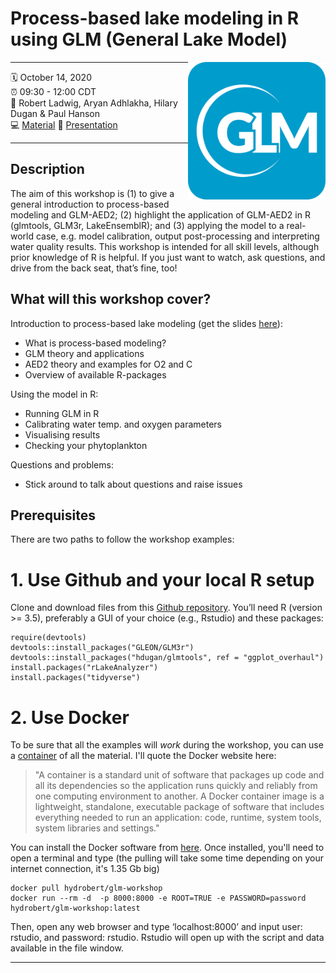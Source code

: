# Process-based lake modeling in R using GLM (General Lake Model)
<a href="url"><img src="GLM_hex.png" align="right" height="220" width="220" ></a>

-----

:spiral_calendar: October 14, 2020  
:alarm_clock:     09:30 - 12:00 CDT  
:busts_in_silhouette: Robert Ladwig, Aryan Adhlakha, Hilary Dugan & Paul Hanson    
:computer: [Material](https://github.com/robertladwig/GLM_workshop) 
:open_book: [Presentation](https://github.com/gsagleon/G21.5_GSA_workshop/blob/master/GLM/GLM_workshop.pdf)

-----

## Description

The aim of this workshop is (1) to give a general introduction to process-based modeling and GLM-AED2; (2) highlight the application of GLM-AED2 in R (glmtools, GLM3r, LakeEnsemblR); and (3) applying the model to a real-world case, e.g. model calibration, output post-processing and interpreting water quality results. This workshop is intended for all skill levels, although prior knowledge of R is helpful. If you just want to watch, ask questions, and drive from the back seat, that’s fine, too!

## What will this workshop cover?

Introduction to process-based lake modeling (get the slides [here](https://github.com/gsagleon/G21.5_GSA_workshop/blob/master/GLM/GLM_workshop.pdf)):
  - What is process-based modeling?
  - GLM theory and applications
  - AED2 theory and examples for O2 and C
  - Overview of available R-packages
  
Using the model in R:
  - Running GLM in R
  - Calibrating water temp. and oxygen parameters
  - Visualising results
  - Checking your phytoplankton

Questions and problems:
  - Stick around to talk about questions and raise issues 

## Prerequisites

There are two paths to follow the workshop examples:
  # 1. Use Github and your local R setup
  Clone and download files from this [Github repository](https://github.com/robertladwig/GLM_workshop). 
  You’ll need R (version >= 3.5), preferably a GUI of your choice (e.g., Rstudio) and these packages: 
  ``` 
  require(devtools)
  devtools::install_packages("GLEON/GLM3r")
  devtools::install_packages("hdugan/glmtools", ref = "ggplot_overhaul")
  install.packages("rLakeAnalyzer")
  install.packages("tidyverse")
  ```
  # 2. Use Docker
  To be sure that all the examples will *work* during the workshop, you can use a [container](https://hub.docker.com/r/hydrobert/glm-workshop) of all the material. I'll quote the Docker website here: 
  > "A container is a standard unit of software that packages up code and all its dependencies so the application runs quickly and reliably from one computing environment to another. A Docker container image is a lightweight, standalone, executable package of software that includes everything needed to run an application: code, runtime, system tools, system libraries and settings." 
  
  You can install the Docker software from [here](https://docs.docker.com/get-docker/). Once installed, you'll need to open a terminal and type (the pulling will take some time depending on your internet connection, it's 1.35 Gb big)
  ```
  docker pull hydrobert/glm-workshop
  docker run --rm -d  -p 8000:8000 -e ROOT=TRUE -e PASSWORD=password hydrobert/glm-workshop:latest
  ```
  Then, open any web browser and type ‘localhost:8000’ and input user: rstudio, and password: rstudio. Rstudio will open up with the script and data available in the file window. 
  
-----
